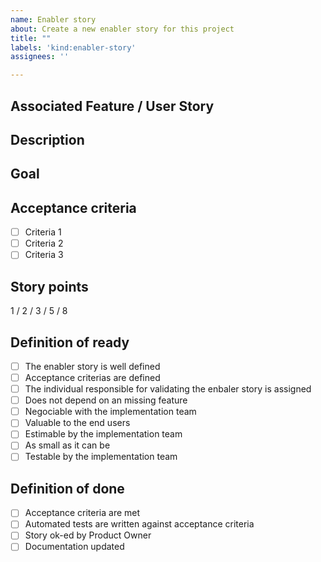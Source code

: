 ```yaml
---
name: Enabler story
about: Create a new enabler story for this project
title: ""
labels: 'kind:enabler-story'
assignees: ''

---
```


## Associated Feature / User Story

<!-- Which feature or user story will this enabler story help accomplish ? -->

## Description

<!-- Please give a brief description of the enabler story. -->

<!-- Is there additional content for this story ? If so, please link it here. -->

## Goal

<!-- What is the point of this enabler story ? Why is it necessary ? -->

## Acceptance criteria

<!-- A clear and exhaustive list of criteria / details that must be fulfilled -->

- [ ] Criteria 1
- [ ] Criteria 2
- [ ] Criteria 3

## Story points

<!-- If greater than 8, split the story. -->

1 / 2 / 3 / 5 / 8

## Definition of ready

<!-- DO NOT CHECK THESE YOURSELF -->
<!-- These boxes are checked by an implementation team before it begins work -->

- [ ] The enabler story is well defined
- [ ] Acceptance criterias are defined
- [ ] The individual responsible for validating the enbaler story is assigned
- [ ] Does not depend on an missing feature
- [ ] Negociable with the implementation team
- [ ] Valuable to the end users
- [ ] Estimable by the implementation team
- [ ] As small as it can be
- [ ] Testable by the implementation team

## Definition of done

<!-- DO NOT CHECK THESE YOURSELF -->
<!-- This is an agreed-upon set of items that must be completed
before a user story can be considered complete. It is check whether a task
can be moved from “in progress” to “done.” -->

- [ ] Acceptance criteria are met
- [ ] Automated tests are written against acceptance criteria
- [ ] Story ok-ed by Product Owner
- [ ] Documentation updated
